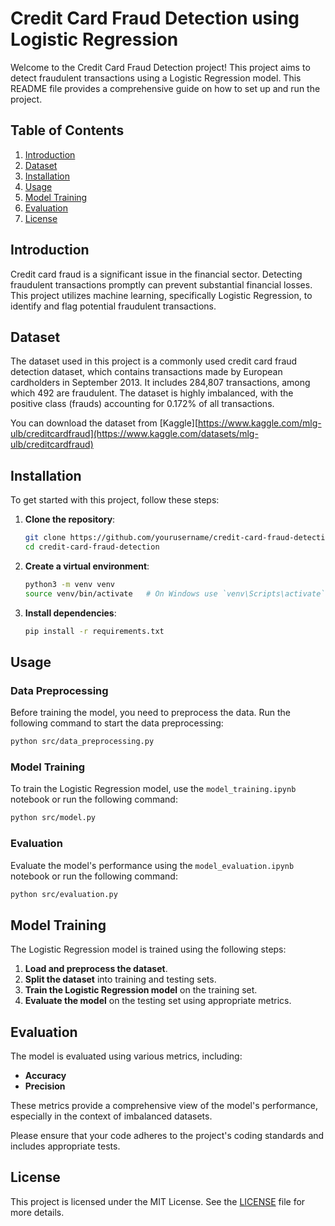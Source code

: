 # Credit Card Fraud Detection using Logistic Regression

Welcome to the Credit Card Fraud Detection project! This project aims to detect fraudulent transactions using a Logistic Regression model. This README file provides a comprehensive guide on how to set up and run the project.

## Table of Contents

1. [Introduction](#introduction)
2. [Dataset](#dataset)
3. [Installation](#installation)
4. [Usage](#usage)
5. [Model Training](#model-training)
6. [Evaluation](#evaluation)
7. [License](#license)

## Introduction

Credit card fraud is a significant issue in the financial sector. Detecting fraudulent transactions promptly can prevent substantial financial losses. This project utilizes machine learning, specifically Logistic Regression, to identify and flag potential fraudulent transactions.

## Dataset

The dataset used in this project is a commonly used credit card fraud detection dataset, which contains transactions made by European cardholders in September 2013. It includes 284,807 transactions, among which 492 are fraudulent. The dataset is highly imbalanced, with the positive class (frauds) accounting for 0.172% of all transactions.

You can download the dataset from [Kaggle][https://www.kaggle.com/mlg-ulb/creditcardfraud](https://www.kaggle.com/datasets/mlg-ulb/creditcardfraud)


## Installation

To get started with this project, follow these steps:

1. **Clone the repository**:
    ```sh
    git clone https://github.com/yourusername/credit-card-fraud-detection.git
    cd credit-card-fraud-detection
    ```

2. **Create a virtual environment**:
    ```sh
    python3 -m venv venv
    source venv/bin/activate   # On Windows use `venv\Scripts\activate`
    ```

3. **Install dependencies**:
    ```sh
    pip install -r requirements.txt
    ```

## Usage

### Data Preprocessing

Before training the model, you need to preprocess the data. Run the following command to start the data preprocessing:

```sh
python src/data_preprocessing.py
```

### Model Training

To train the Logistic Regression model, use the `model_training.ipynb` notebook or run the following command:

```sh
python src/model.py
```

### Evaluation

Evaluate the model's performance using the `model_evaluation.ipynb` notebook or run the following command:

```sh
python src/evaluation.py
```

## Model Training

The Logistic Regression model is trained using the following steps:

1. **Load and preprocess the dataset**.
2. **Split the dataset** into training and testing sets.
3. **Train the Logistic Regression model** on the training set.
4. **Evaluate the model** on the testing set using appropriate metrics.

## Evaluation

The model is evaluated using various metrics, including:

- **Accuracy**
- **Precision**

These metrics provide a comprehensive view of the model's performance, especially in the context of imbalanced datasets.


Please ensure that your code adheres to the project's coding standards and includes appropriate tests.

## License

This project is licensed under the MIT License. See the [LICENSE](LICENSE) file for more details.
